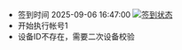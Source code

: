 - 签到时间 2025-09-06 16:47:00 [![签到状态](https://github.com/jakobheng/189pan-checkin/actions/workflows/main.yml/badge.svg?branch=main)](https://github.com/jakobheng/189pan-checkin/actions/workflows/main.yml)
- 开始执行帐号1
- 设备ID不存在，需要二次设备校验

